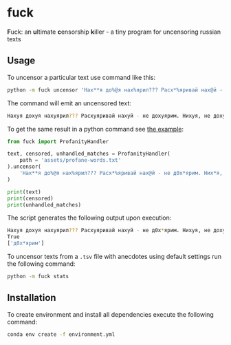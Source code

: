 # fuck

**F**uck: an **u**ltimate **c**ensorship **k**iller - a tiny program for uncensoring russian texts

## Usage

To uncensor a particular text use command like this:

```sh
python -m fuck uncensor 'Нах**я до%@я нах%ярил??? Расх*%яривай нах@й - не дох*ярим. Них*я, не дох@я дох%ярим - пох*ярили'
```

The command will emit an uncensored text:

```sh
Нахуя дохуя нахуярил??? Расхуяривай нахуй - не дохуярим. Нихуя, не дохуя дохуярим - похуярили
```

To get the same result in a python command see [the example](./examples/main.py):

```py
from fuck import ProfanityHandler

text, censored, unhandled_matches = ProfanityHandler(
    path = 'assets/profane-words.txt'
).uncensor(
    'Нах**я до%@я нах%ярил??? Расх*%яривай нах@й - не д0х*ярим. Них*я, не дох@я дох%ярим - пох*ярили'
)

print(text)
print(censored)
print(unhandled_matches)
```

The script generates the following output upon execution:

```sh
Нахуя дохуя нахуярил??? Расхуяривай нахуй - не д0х*ярим. Нихуя, не дохуя дохуярим - похуярили
True
['д0х*ярим']
```

To uncensor texts from a `.tsv` file with anecdotes using default settings run the following command:

```sh
python -m fuck stats
```

## Installation

To create environment and install all dependencies execute the following command:

```sh
conda env create -f environment.yml
```
